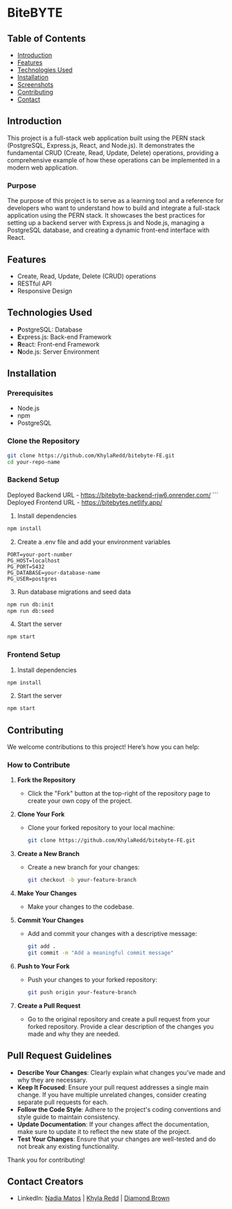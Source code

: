 # BiteBYTE

## Table of Contents
- [Introduction](#introduction)
- [Features](#features)
- [Technologies Used](#technologies-used)
- [Installation](#installation)
- [Screenshots](#screenshots)
- [Contributing](#contributing)
- [Contact](#contact)

## Introduction

This project is a full-stack web application built using the PERN stack (PostgreSQL, Express.js, React, and Node.js). It demonstrates the fundamental CRUD (Create, Read, Update, Delete) operations, providing a comprehensive example of how these operations can be implemented in a modern web application.

### Purpose

The purpose of this project is to serve as a learning tool and a reference for developers who want to understand how to build and integrate a full-stack application using the PERN stack. It showcases the best practices for setting up a backend server with Express.js and Node.js, managing a PostgreSQL database, and creating a dynamic front-end interface with React.


## Features
- Create, Read, Update, Delete (CRUD) operations
- RESTful API
- Responsive Design

## Technologies Used
- **P**ostgreSQL: Database
- **E**xpress.js: Back-end Framework
- **R**eact: Front-end Framework
- **N**ode.js: Server Environment

## Installation

### Prerequisites
- Node.js
- npm 
- PostgreSQL

### Clone the Repository
```bash
git clone https://github.com/KhylaRedd/bitebyte-FE.git
cd your-repo-name
```

### Backend Setup
Deployed Backend URL - https://bitebyte-backend-rjw6.onrender.com/ ```
Deployed Frontend URL - https://bitebytes.netlify.app/
1. Install dependencies
```bash
npm install
```
2. Create a .env file and add your environment variables
```plaintext
PORT=your-port-number
PG_HOST=localhost
PG_PORT=5432
PG_DATABASE=your-database-name
PG_USER=postgres
```

3. Run database migrations and seed data
```bash
npm run db:init
npm run db:seed
```

4. Start the server
```bash
npm start
```


### Frontend Setup

1. Install dependencies
```bash
npm install
```

2. Start the server
```bash
npm start
```

## Contributing

We welcome contributions to this project! Here’s how you can help:

### How to Contribute

1. **Fork the Repository**
   - Click the "Fork" button at the top-right of the repository page to create your own copy of the project.

2. **Clone Your Fork**
   - Clone your forked repository to your local machine:
     ```sh
     git clone https://github.com/KhylaRedd/bitebyte-FE.git
     ```

3. **Create a New Branch**
   - Create a new branch for your changes:
     ```sh
     git checkout -b your-feature-branch
     ```

4. **Make Your Changes**
   - Make your changes to the codebase.

5. **Commit Your Changes**
   - Add and commit your changes with a descriptive message:
     ```sh
     git add .
     git commit -m "Add a meaningful commit message"
     ```

6. **Push to Your Fork**
   - Push your changes to your forked repository:
     ```sh
     git push origin your-feature-branch
     ```

7. **Create a Pull Request**
   - Go to the original repository and create a pull request from your forked repository. Provide a clear description of the changes you made and why they are needed.

## Pull Request Guidelines

- **Describe Your Changes**: Clearly explain what changes you’ve made and why they are necessary.
- **Keep It Focused**: Ensure your pull request addresses a single main change. If you have multiple unrelated changes, consider creating separate pull requests for each.
- **Follow the Code Style**: Adhere to the project's coding conventions and style guide to maintain consistency.
- **Update Documentation**: If your changes affect the documentation, make sure to update it to reflect the new state of the project.
- **Test Your Changes**: Ensure that your changes are well-tested and do not break any existing functionality.

Thank you for contributing!

## Contact Creators

- LinkedIn: [Nadia Matos](https://www.linkedin.com/in/nad-mat/) | [Khyla Redd](https://www.linkedin.com/in/khyla-redd) | [Diamond Brown](https://www.linkedin.com/in/diamond-brown-8305642a1/)
